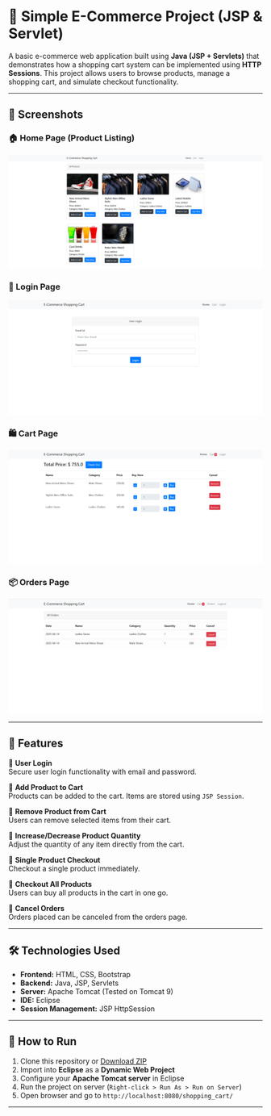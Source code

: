 # 🛒 Simple E-Commerce Project (JSP & Servlet)

A basic e-commerce web application built using **Java (JSP + Servlets)** that demonstrates how a shopping cart system can be implemented using **HTTP Sessions**. This project allows users to browse products, manage a shopping cart, and simulate checkout functionality.

---

## 📸 Screenshots

### 🏠 Home Page (Product Listing)
![Home Page](https://github.com/satyabharat1207/Shopping_Cart/blob/main/shopping_cart/screenshots/home.png)

### 🔐 Login Page
![Login Page](https://github.com/satyabharat1207/Shopping_Cart/blob/main/shopping_cart/screenshots/login.png)

### 🛍️ Cart Page
![Cart Page](https://github.com/satyabharat1207/Shopping_Cart/blob/main/shopping_cart/screenshots/cart.png)

### 📦 Orders Page
![Orders Page](https://github.com/satyabharat1207/Shopping_Cart/blob/main/shopping_cart/screenshots/odered.png)

---

## 🧾 Features

🔹 **User Login**  
Secure user login functionality with email and password.

🔹 **Add Product to Cart**  
Products can be added to the cart. Items are stored using `JSP Session`.

🔹 **Remove Product from Cart**  
Users can remove selected items from their cart.

🔹 **Increase/Decrease Product Quantity**  
Adjust the quantity of any item directly from the cart.

🔹 **Single Product Checkout**  
Checkout a single product immediately.

🔹 **Checkout All Products**  
Users can buy all products in the cart in one go.

🔹 **Cancel Orders**  
Orders placed can be canceled from the orders page.

---

## 🛠️ Technologies Used

- **Frontend:** HTML, CSS, Bootstrap
- **Backend:** Java, JSP, Servlets
- **Server:** Apache Tomcat (Tested on Tomcat 9)
- **IDE:** Eclipse
- **Session Management:** JSP HttpSession

---

## 🚀 How to Run

1. Clone this repository or [Download ZIP](https://github.com/satyabharat1207/Shopping_Cart)
2. Import into **Eclipse** as a **Dynamic Web Project**
3. Configure your **Apache Tomcat server** in Eclipse
4. Run the project on server (`Right-click > Run As > Run on Server`)
5. Open browser and go to `http://localhost:8080/shopping_cart/`

---
